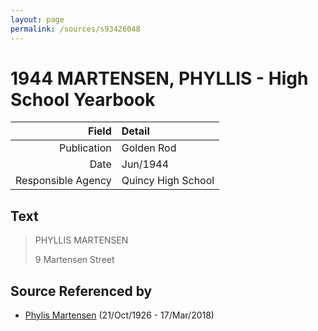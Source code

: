 ```yaml
---
layout: page
permalink: /sources/s93426048
---
```


# 1944 MARTENSEN, PHYLLIS - High School Yearbook

Field | Detail
---:|:---
Publication | Golden Rod
Date | Jun/1944
Responsible Agency | Quincy High School

## Text

> PHYLLIS MARTENSEN
>
> 9 Martensen Street
>

## Source Referenced by

* [Phylis Martensen](../people/@56344636@-phylis-martensen-b1926-10-21-d2018-3-17.md) (21/Oct/1926 - 17/Mar/2018)
